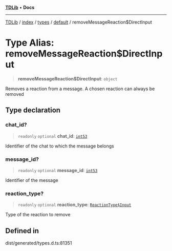 [**TDLib**](../../../../../../README.md) • **Docs**

***

[TDLib](../../../../../../modules.md) / [index](../../../../../README.md) / [types](../../../README.md) / [default](../README.md) / removeMessageReaction$DirectInput

# Type Alias: removeMessageReaction$DirectInput

> **removeMessageReaction$DirectInput**: `object`

Removes a reaction from a message. A chosen reaction can always be removed

## Type declaration

### chat\_id?

> `readonly` `optional` **chat\_id**: [`int53`](int53-1.md)

Identifier of the chat to which the message belongs

### message\_id?

> `readonly` `optional` **message\_id**: [`int53`](int53-1.md)

Identifier of the message

### reaction\_type?

> `readonly` `optional` **reaction\_type**: [`ReactionType$Input`](ReactionType$Input.md)

Type of the reaction to remove

## Defined in

dist/generated/types.d.ts:81351
